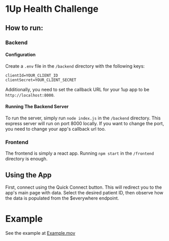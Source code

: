 # 1Up Health Challenge

## How to run:

### Backend

#### Configuration
Create a `.env` file in the `/backend` directory with the following keys:
```
clientId=YOUR_CLIENT_ID
clientSecret=YOUR_CLIENT_SECRET
```

Additionally, you need to set the callback URL for your 1up app to be `http://localhost:8000`.

#### Running The Backend Server
To run the server, simply run `node index.js` in the `/backend` directory. This express server will run on port 8000 locally. If you want to change the port, you need to change your app's callback url too.

### Frontend
The frontend is simply a react app. Running `npm start` in the `/frontend` directory is enough.

## Using the App
First, connect using the Quick Connect button. This will redirect you to the app's main page with data. Select the desired patient ID, then observe how the data is populated from the $everywhere endpoint.

# Example
See the example at [Example.mov](./Example.mov)